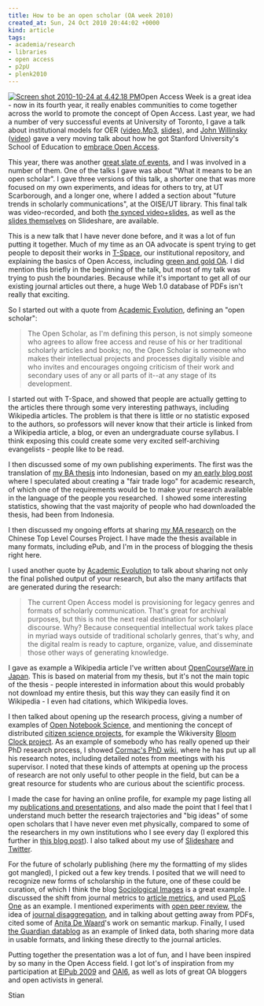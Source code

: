 ```yaml
---
title: How to be an open scholar (OA week 2010)
created_at: Sun, 24 Oct 2010 20:44:02 +0000
kind: article
tags:
- academia/research
- libraries
- open access
- p2pU
- plenk2010
---
```


[](http://www.openaccessweek.org/)[![](http://reganmian.net/blog/wp-content/uploads/2010/10/Screen-shot-2010-10-24-at-4.42.18-PM.png "Screen shot 2010-10-24 at 4.42.18 PM")](http://reganmian.net/blog/wp-content/uploads/2010/10/Screen-shot-2010-10-24-at-4.42.18-PM.png)Open
Access Week is a great idea - now in its fourth year, it really enables
communities to come together across the world to promote the concept of
Open Access. Last year, we had a number of very successful events at
University of Toronto, I gave a talk about institutional models for OER
([video](http://connect.oise.utoronto.ca/p98085499/),[Mp3](http://www.archive.org/details/InnovativeProjectsInThePublishingOfOpenEducationalResources),
[slides](http://www.slideshare.net/houshuang/innovative-projects-in-the-publishing-of-open-educational-resources)),
and [John Willinsky](http://en.wikipedia.org/wiki/John_Willinsky)
([video](http://mediaspace.oise.utoronto.ca:8888/tinkerne/Willinsky/Willinsky_Caption.mov))
gave a very moving talk about how he got Stanford University's School of
Education to [embrace Open
Access](https://mx2.arl.org/Lists/SPARC-OAForum/Message/4450.html).

This year, there was another [great slate of
events](http://discover.library.utoronto.ca/open-access-week/open-access-events),
and I was involved in a number of them. One of the talks I gave was
about "What it means to be an open scholar". I gave three versions of
this talk, a shorter one that was more focused on my own experiments,
and ideas for others to try, at UT Scarborough, and a longer one, where
I added a section about "future trends in scholarly communications", at
the OISE/UT library. This final talk was video-recorded, and both [the
synced
video+slides](http://142.150.98.64/OISE/20101021-120919-1/rnh.htm), as
well as the [slides
themselves](http://www.slideshare.net/houshuang/what-it-means-to-be-an-open-scholar-and-the-future-of-scholarly-publishing)
on Slideshare, are available.

This is a new talk that I have never done before, and it was a lot of
fun putting it together. Much of my time as an OA advocate is spent
trying to get people to deposit their works in
[T-Space](https://tspace.library.utoronto.ca/), our institutional
repository, and explaining the basics of Open Access, including [green
and gold
OA](http://openaccess.eprints.org/index.php?/archives/485-Please-Dont-Conflate-Green-and-Gold-OA.html).
I did mention this briefly in the beginning of the talk, but most of my
talk was trying to push the boundaries. Because while it's important to
get all of our existing journal articles out there, a huge Web 1.0
database of PDFs isn't really that exciting.

So I started out with a quote from [Academic
Evolution](http://www.academicevolution.com/2009/08/the-open-scholar.html),
defining an "open scholar":

> The Open Scholar, as I'm defining this person, is not simply someone
> who agrees to allow free access and reuse of his or her traditional
> scholarly articles and books; no, the Open Scholar is someone who
> makes their intellectual projects and processes digitally visible and
> who invites and encourages ongoing criticism of their work and
> secondary uses of any or all parts of it--at any stage of its
> development.

I started out with T-Space, and showed that people are actually getting
to the articles there through some very interesting pathways, including
Wikipedia articles. The problem is that there is little or no statistic
exposed to the authors, so professors will never know that their article
is linked from a Wikipedia article, a blog, or even an undergraduate
course syllabus. I think exposing this could create some very excited
self-archiving evangelists - people like to be read.

I then discussed some of my own publishing experiments. The first was
the translation of [my BA thesis](http://eprints.rclis.org/14659/) into
Indonesian, based on my [an early blog
post](http://reganmian.net/blog/2008/03/07/a-fair-trade-logo-for-academic-research/)
where I speculated about creating a "fair trade logo" for academic
research, of which one of the requirements would be to make your
research available in the language of the people you researched.  I
showed some interesting statistics, showing that the vast majority of
people who had downloaded the thesis, had been from Indonesia.

I then discussed my ongoing efforts at sharing [my MA
research](http://reganmian.net/top-level-courses) on the Chinese Top
Level Courses Project. I have made the thesis available in many formats,
including ePub, and I'm in the process of blogging the thesis right
here.

I used another quote by [Academic
Evolution](http://www.academicevolution.com/2009/08/the-open-scholar.html)
to talk about sharing not only the final polished output of your
research, but also the many artifacts that are generated during the
research:

> The current Open Access model is provisioning for legacy genres and
> formats of scholarly communication. That's great for archival
> purposes, but this is not the next real destination for scholarly
> discourse. Why? Because consequential intellectual work takes place in
> myriad ways outside of traditional scholarly genres, that's why, and
> the digital realm is ready to capture, organize, value, and
> disseminate those other ways of generating knowledge.

I gave as example a Wikipedia article I've written about [OpenCourseWare
in Japan](http://en.wikipedia.org/wiki/OpenCourseWare_in_Japan). This is
based on material from my thesis, but it's not the main topic of the
thesis - people interested in information about this would probably not
download my entire thesis, but this way they can easily find it on
Wikipedia - I even had citations, which Wikipedia loves.

I then talked about opening up the research process, giving a number of
examples of [Open Notebook
Science](http://en.wikipedia.org/wiki/Open_Notebook_Science), and
mentioning the concept of distributed [citizen science
projects](http://www.birds.cornell.edu/citscitoolkit), for example the
Wikiversity [Bloom Clock
project](http://en.wikiversity.org/wiki/Bloom_Clock). As an example of
somebody who has really opened up their PhD research process, I showed
[Cormac's PhD
wiki](http://www.cormaggio.org/wiki/index.php?title=Main_Page), where he
has put up all his research notes, including detailed notes from
meetings with his supervisor. I noted that these kinds of attempts at
opening up the process of research are not only useful to other people
in the field, but can be a great resource for students who are curious
about the scientific process.

I made the case for having an online profile, for example my page
listing all my [publications and
presentations](http://reganmian.net/blog/publications_and_presentations),
and also made the point that I feel that I understand much better the
research trajectories and "big ideas" of some open scholars that I have
never even met physically, compared to some of the researchers in my own
institutions who I see every day (I explored this further in [this blog
post](http://reganmian.net/blog/2010/04/19/open-scholars-and-divergence-convergence/)).
I also talked about my use of
[Slideshare](http://www.slideshare.net/houshuang) and
[Twitter](http://twitter.com/houshuang).

For the future of scholarly publishing (here my the formatting of my
slides got mangled), I picked out a few key trends. I posited that we
will need to recognize new forms of scholarship in the future, one of
these could be curation, of which I think the blog [Sociological
Images](http://thesocietypages.org/socimages/) is a great example. I
discussed the shift from journal metrics to [article
metrics](http://www.the-scientist.com/blog/print/55343/), and used [PLoS
One](http://www.plosone.org/home.action) as an example. I mentioned
experiments with [open peer
review](http://en.wikipedia.org/wiki/Open_peer_review), the idea of
[journal disaggregation](http://en.wikipedia.org/wiki/Overlay_journal),
and in talking about getting away from PDFs, cited some of [Anita De
Waard](http://www.slideshare.net/anitawaard)'s work on semantic markup.
Finally, I used [the Guardian
datablog](http://www.guardian.co.uk/news/datablog) as an example of
linked data, both sharing more data in usable formats, and linking these
directly to the journal articles.

Putting together the presentation was a lot of fun, and I have been
inspired by so many in the Open Access field. I got lot's of inspiration
from my participation at [ElPub
2009](http://conferences.aepic.it/index.php/elpub/) and
[OAI6](http://www.libereurope.eu/node/369), as well as lots of great OA
bloggers and open activists in general.

Stian
